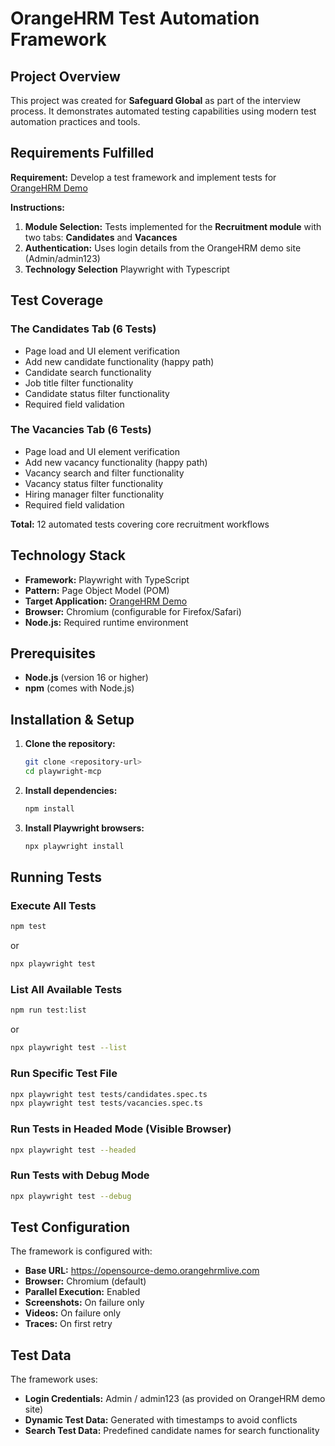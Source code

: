 # OrangeHRM Test Automation Framework

## Project Overview

This project was created for **Safeguard Global** as part of the interview process. It demonstrates automated testing capabilities using modern test automation practices and tools.

## Requirements Fulfilled

**Requirement:** Develop a test framework and implement tests for [OrangeHRM Demo](https://opensource-demo.orangehrmlive.com)

**Instructions:**
1. **Module Selection:** Tests implemented for the **Recruitment module** with two tabs: **Candidates** and **Vacances**
2. **Authentication:** Uses login details from the OrangeHRM demo site (Admin/admin123)
3. **Technology Selection** Playwright with Typescript

## Test Coverage

### The Candidates Tab (6 Tests)
- Page load and UI element verification
- Add new candidate functionality (happy path)
- Candidate search functionality
- Job title filter functionality
- Candidate status filter functionality
- Required field validation

### The Vacancies Tab (6 Tests)
- Page load and UI element verification
- Add new vacancy functionality (happy path) 
- Vacancy search and filter functionality
- Vacancy status filter functionality
- Hiring manager filter functionality
- Required field validation

**Total:** 12 automated tests covering core recruitment workflows

## Technology Stack

- **Framework:** Playwright with TypeScript
- **Pattern:** Page Object Model (POM)
- **Target Application:** [OrangeHRM Demo](https://opensource-demo.orangehrmlive.com)
- **Browser:** Chromium (configurable for Firefox/Safari)
- **Node.js:** Required runtime environment

## Prerequisites

- **Node.js** (version 16 or higher)
- **npm** (comes with Node.js)

## Installation & Setup

1. **Clone the repository:**
   ```bash
   git clone <repository-url>
   cd playwright-mcp
   ```

2. **Install dependencies:**
   ```bash
   npm install
   ```

3. **Install Playwright browsers:**
   ```bash
   npx playwright install
   ```

## Running Tests

### Execute All Tests
```bash
npm test
```
or
```bash
npx playwright test
```

### List All Available Tests
```bash
npm run test:list
```
or
```bash
npx playwright test --list
```

### Run Specific Test File
```bash
npx playwright test tests/candidates.spec.ts
npx playwright test tests/vacancies.spec.ts
```

### Run Tests in Headed Mode (Visible Browser)
```bash
npx playwright test --headed
```

### Run Tests with Debug Mode
```bash
npx playwright test --debug
```

## Test Configuration

The framework is configured with:
- **Base URL:** https://opensource-demo.orangehrmlive.com
- **Browser:** Chromium (default)
- **Parallel Execution:** Enabled
- **Screenshots:** On failure only
- **Videos:** On failure only
- **Traces:** On first retry

## Test Data

The framework uses:
- **Login Credentials:** Admin / admin123 (as provided on OrangeHRM demo site)
- **Dynamic Test Data:** Generated with timestamps to avoid conflicts
- **Search Test Data:** Predefined candidate names for search functionality
